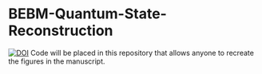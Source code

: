 # BEBM-Quantum-State-Reconstruction
<a href="https://zenodo.org/badge/latestdoi/512882781"><img src="https://zenodo.org/badge/512882781.svg" alt="DOI"></a>
Code will be placed in this repository that allows anyone to recreate the figures in the manuscript. 

